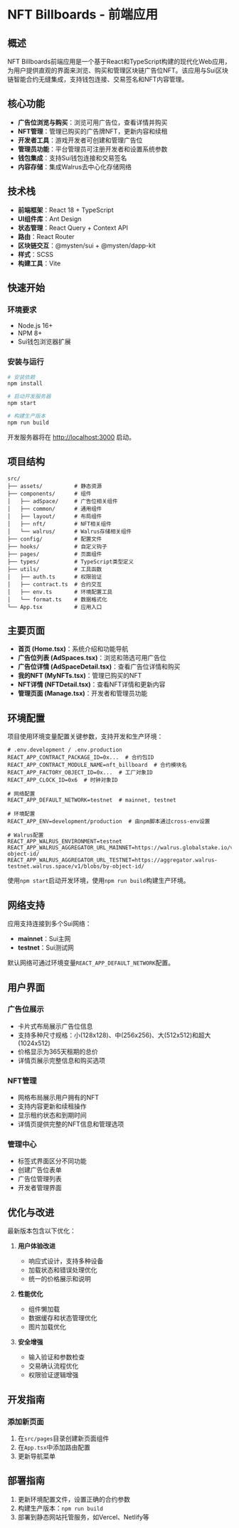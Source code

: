 # NFT Billboards - 前端应用

## 概述

NFT Billboards前端应用是一个基于React和TypeScript构建的现代化Web应用，为用户提供直观的界面来浏览、购买和管理区块链广告位NFT。该应用与Sui区块链智能合约无缝集成，支持钱包连接、交易签名和NFT内容管理。

## 核心功能

- **广告位浏览与购买**：浏览可用广告位，查看详情并购买
- **NFT管理**：管理已购买的广告牌NFT，更新内容和续租
- **开发者工具**：游戏开发者可创建和管理广告位
- **管理员功能**：平台管理员可注册开发者和设置系统参数
- **钱包集成**：支持Sui钱包连接和交易签名
- **内容存储**：集成Walrus去中心化存储网络

## 技术栈

- **前端框架**：React 18 + TypeScript
- **UI组件库**：Ant Design
- **状态管理**：React Query + Context API
- **路由**：React Router
- **区块链交互**：@mysten/sui + @mysten/dapp-kit
- **样式**：SCSS
- **构建工具**：Vite

## 快速开始

### 环境要求

- Node.js 16+
- NPM 8+
- Sui钱包浏览器扩展

### 安装与运行

```bash
# 安装依赖
npm install

# 启动开发服务器
npm start

# 构建生产版本
npm run build
```

开发服务器将在 [http://localhost:3000](http://localhost:3000) 启动。

## 项目结构

```
src/
├── assets/          # 静态资源
├── components/      # 组件
│   ├── adSpace/     # 广告位相关组件
│   ├── common/      # 通用组件
│   ├── layout/      # 布局组件
│   ├── nft/         # NFT相关组件
│   └── walrus/      # Walrus存储相关组件
├── config/          # 配置文件
├── hooks/           # 自定义钩子
├── pages/           # 页面组件
├── types/           # TypeScript类型定义
├── utils/           # 工具函数
│   ├── auth.ts      # 权限验证
│   ├── contract.ts  # 合约交互
│   ├── env.ts       # 环境配置工具
│   └── format.ts    # 数据格式化
└── App.tsx          # 应用入口
```

## 主要页面

- **首页 (Home.tsx)**：系统介绍和功能导航
- **广告位列表 (AdSpaces.tsx)**：浏览和筛选可用广告位
- **广告位详情 (AdSpaceDetail.tsx)**：查看广告位详情和购买
- **我的NFT (MyNFTs.tsx)**：管理已购买的NFT
- **NFT详情 (NFTDetail.tsx)**：查看NFT详情和更新内容
- **管理页面 (Manage.tsx)**：开发者和管理员功能

## 环境配置

项目使用环境变量配置关键参数，支持开发和生产环境：

```
# .env.development / .env.production
REACT_APP_CONTRACT_PACKAGE_ID=0x...  # 合约包ID
REACT_APP_CONTRACT_MODULE_NAME=nft_billboard  # 合约模块名
REACT_APP_FACTORY_OBJECT_ID=0x...  # 工厂对象ID
REACT_APP_CLOCK_ID=0x6  # 时钟对象ID

# 网络配置
REACT_APP_DEFAULT_NETWORK=testnet  # mainnet, testnet

# 环境配置
REACT_APP_ENV=development/production  # 由npm脚本通过cross-env设置

# Walrus配置
REACT_APP_WALRUS_ENVIRONMENT=testnet
REACT_APP_WALRUS_AGGREGATOR_URL_MAINNET=https://walrus.globalstake.io/v1/blobs/by-object-id/
REACT_APP_WALRUS_AGGREGATOR_URL_TESTNET=https://aggregator.walrus-testnet.walrus.space/v1/blobs/by-object-id/
```

使用`npm start`启动开发环境，使用`npm run build`构建生产环境。

## 网络支持

应用支持连接到多个Sui网络：

- **mainnet**：Sui主网
- **testnet**：Sui测试网

默认网络可通过环境变量`REACT_APP_DEFAULT_NETWORK`配置。

## 用户界面

### 广告位展示

- 卡片式布局展示广告位信息
- 支持多种尺寸规格：小(128x128)、中(256x256)、大(512x512)和超大(1024x512)
- 价格显示为365天租期的总价
- 详情页展示完整信息和购买选项

### NFT管理

- 网格布局展示用户拥有的NFT
- 支持内容更新和续租操作
- 显示租约状态和到期时间
- 详情页提供完整的NFT信息和管理选项

### 管理中心

- 标签式界面区分不同功能
- 创建广告位表单
- 广告位管理列表
- 开发者管理界面


## 优化与改进

最新版本包含以下优化：

1. **用户体验改进**
   - 响应式设计，支持多种设备
   - 加载状态和错误处理优化
   - 统一的价格展示和说明

2. **性能优化**
   - 组件懒加载
   - 数据缓存和状态管理优化
   - 图片加载优化

3. **安全增强**
   - 输入验证和参数检查
   - 交易确认流程优化
   - 权限验证逻辑增强

## 开发指南

### 添加新页面

1. 在`src/pages`目录创建新页面组件
2. 在`App.tsx`中添加路由配置
3. 更新导航菜单


## 部署指南

1. 更新环境配置文件，设置正确的合约参数
2. 构建生产版本：`npm run build`
3. 部署到静态网站托管服务，如Vercel、Netlify等

